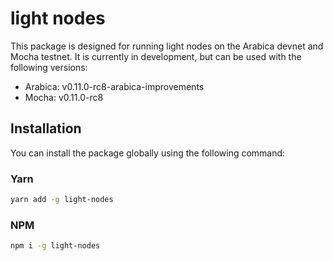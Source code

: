 # light nodes

This package is designed for running light nodes on the Arabica devnet and Mocha testnet. It is currently in development, but can be used with the following versions:

- Arabica: v0.11.0-rc8-arabica-improvements
- Mocha: v0.11.0-rc8

## Installation

You can install the package globally using the following command:

### Yarn

```bash
yarn add -g light-nodes
```

### NPM

```bash
npm i -g light-nodes
```
